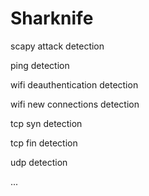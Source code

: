# Sharknife
scapy attack detection

ping detection

wifi deauthentication detection

wifi new connections detection

tcp syn detection

tcp fin detection

udp detection

...
